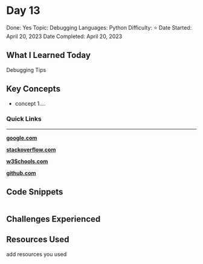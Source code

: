 # Day 13

Done: Yes
Topic: Debugging
Languages: Python
Difficulty: ⭐
Date Started: April 20, 2023
Date Completed: April 20, 2023

## What I Learned Today

Debugging Tips

## Key Concepts

- concept 1....

### Quick Links

---

[**google.com**](http://www.google.com)

[**stackoverflow.com**](http://www.stackoverflow.com)

[**w3Schools.com**](https://www.w3schools.com/)

[**github.com**](https://github.com/)

## Code Snippets

```python

```

## Challenges Experienced

## Resources Used

add resources you used